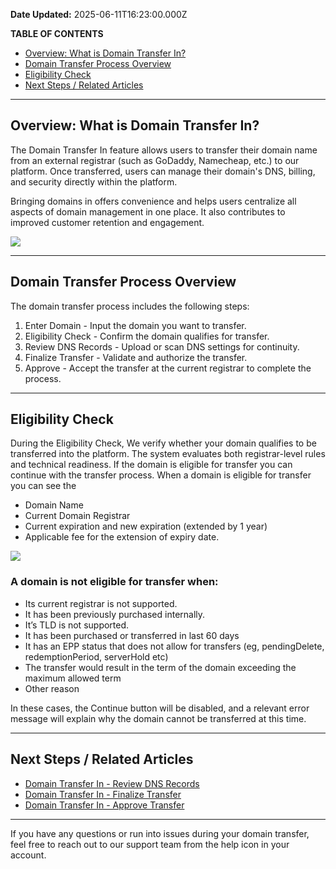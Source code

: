 **Date Updated:** 2025-06-11T16:23:00.000Z

**TABLE OF CONTENTS**

* [Overview: What is Domain Transfer In?](#Overview%3A-What-is-Domain-Transfer-In?)
* [Domain Transfer Process Overview](#Domain-Transfer-Process-Overview)
* [Eligibility Check](#Eligibility-Check)
* [Next Steps / Related Articles](#Next-Steps-/-Related-Articles)

---

## Overview: What is Domain Transfer In?

The Domain Transfer In feature allows users to transfer their domain name from an external registrar (such as GoDaddy, Namecheap, etc.) to our platform. Once transferred, users can manage their domain's DNS, billing, and security directly within the platform.

Bringing domains in offers convenience and helps users centralize all aspects of domain management in one place. It also contributes to improved customer retention and engagement.

  
![](https://s3.amazonaws.com/cdn.freshdesk.com/data/helpdesk/attachments/production/155048070857/original/BkoixAybVx4ERHy9E5iFIamZUHKaM0FMfQ.png?1749638795)

---

## Domain Transfer Process Overview

The domain transfer process includes the following steps:

1. Enter Domain \- Input the domain you want to transfer.
2. Eligibility Check \- Confirm the domain qualifies for transfer.
3. Review DNS Records \- Upload or scan DNS settings for continuity.
4. Finalize Transfer \- Validate and authorize the transfer.
5. Approve \- Accept the transfer at the current registrar to complete the process.

---

## Eligibility Check

During the Eligibility Check, We verify whether your domain qualifies to be transferred into the platform. The system evaluates both registrar-level rules and technical readiness. If the domain is eligible for transfer you can continue with the transfer process. When a domain is eligible for transfer you can see the 

* Domain Name
* Current Domain Registrar
* Current expiration and new expiration (extended by 1 year)
* Applicable fee for the extension of expiry date.

![](https://s3.amazonaws.com/cdn.freshdesk.com/data/helpdesk/attachments/production/155048070856/original/ZI0kj76ON3ErgDcSQN_6LWlxoaSQwiKPDw.png?1749638794)

  
### A domain is not eligible for transfer when:

* Its current registrar is not supported.
* It has been previously purchased internally.
* It’s TLD is not supported.
* It has been purchased or transferred in last 60 days
* It has an EPP status that does not allow for transfers (eg, pendingDelete, redemptionPeriod, serverHold etc)
* The transfer would result in the term of the domain exceeding the maximum allowed term
* Other reason

In these cases, the Continue button will be disabled, and a relevant error message will explain why the domain cannot be transferred at this time. 

---

## Next Steps / Related Articles

* [Domain Transfer In - Review DNS Records](https://help.gohighlevel.com/support/solutions/articles/155000005234-domain-transfer-to-highlevel-review-dns-records)
* [Domain Transfer In - Finalize Transfer](https://help.gohighlevel.com/support/solutions/articles/155000005236-domain-transfer-to-highlevel-and-finalize-transfer)
* [Domain Transfer In - Approve Transfer](https://help.gohighlevel.com/support/solutions/articles/155000005332-domain-transfer-in-approve-transfer)

---

If you have any questions or run into issues during your domain transfer, feel free to reach out to our support team from the help icon in your account.
